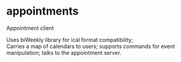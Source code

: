 # appointments
Appointment client

Uses biWeekly library for ical format compatibility;  
Carries a map of calendars to users; supports commands for event manipulation; talks to the appointment server.
